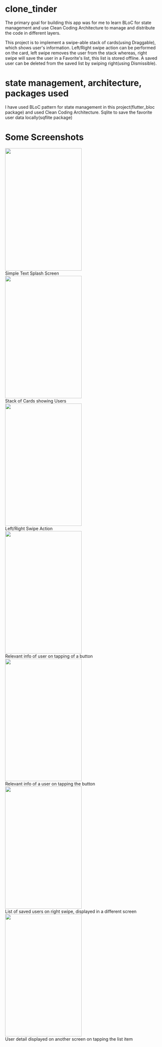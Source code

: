 # clone_tinder

The primary goal for building this app was for me to learn BLoC for state management and use Clean Coding Architecture
to manage and distribute the code in different layers.

This project is to implement a swipe-able stack of cards(using Draggable), which shows user's information.
Left/Right swipe action can be performed on the card, left swipe removes the user from the stack
whereas, right swipe will save the user in a Favorite's list, this list is stored offline.
A saved user can be deleted from the saved list by swiping right(using Dismissible).

# state management, architecture, packages used

I have used BLoC pattern for state management in this project(flutter_bloc package)
and used Clean Coding Architecture.
Sqlite to save the favorite user data locally(sqflite package)

# Some Screenshots


<img src="https://user-images.githubusercontent.com/78335579/119975366-634e1b80-bfd3-11eb-9da5-9f37070d3b66.jpeg" width = "250" height = "400" />\
Simple Text Splash Screen<br/>
<img src="https://user-images.githubusercontent.com/78335579/119975368-63e6b200-bfd3-11eb-99b5-1a6a13bd6044.jpeg" width="250" height="400" />\
Stack of Cards showing Users<br/>
<img src="https://user-images.githubusercontent.com/78335579/119975367-63e6b200-bfd3-11eb-81d7-32bc745bd668.jpeg" width="250" height="400" />\
Left/Right Swipe Action<br/>
<img src="https://user-images.githubusercontent.com/78335579/119975357-621cee80-bfd3-11eb-9827-22381aee4247.jpeg" width="250" height="400" />\
Relevant info of user on tapping of a button<br/>
<img src="https://user-images.githubusercontent.com/78335579/119975348-5f21fe00-bfd3-11eb-8d60-ef369fcfa923.jpeg" width="250" height="400" />\
Relevant info of a user on tapping the button<br/>
<img src="https://user-images.githubusercontent.com/78335579/119975363-62b58500-bfd3-11eb-9fa2-c5efb60b711b.jpeg" width="250" height="400" />\
List of saved users on right swipe, displayed in a different screen<br/>
<img src="https://user-images.githubusercontent.com/78335579/119975360-62b58500-bfd3-11eb-8331-a7a127ee316a.jpeg" width="250" height="400" />\
User detail displayed on another screen on tapping the list item
